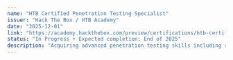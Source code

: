 ```yaml
---
name: "HTB Certified Penetration Testing Specialist"
issuer: "Hack The Box / HTB Academy"
date: "2025-12-01"
link: "https://academy.hackthebox.com/preview/certifications/htb-certified-penetration-testing-specialist"
status: "In Progress • Expected completion: End of 2025"
description: "Acquiring advanced penetration testing skills including reconnaissance, vulnerability exploitation, privilege escalation, lateral movement, persistence techniques, and comprehensive security assessment methodologies."
---
```

